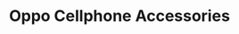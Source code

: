 ---
title: "Oppo Cellphone Accessories"
url: /santo-tomas/oppo-cellphone-accessories/
shop: electronics
---